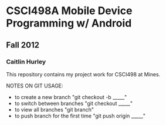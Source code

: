 # CSCI498A Mobile Device Programming w/ Android
## Fall 2012
### Caitlin Hurley

This repository contains my project work for CSCI498 at Mines.

NOTES ON GIT USAGE:
 - to create a new branch 		"git checkout -b _____"
 - to switch between branches 		"git checkout _____"
 - to view all branches			"git branch"
 - to push branch for the first time	"git push origin _____"
